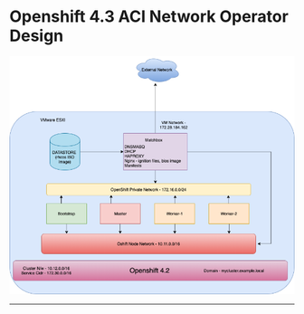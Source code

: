 # Openshift 4.3 ACI Network Operator Design
<img src="https://github.com/noironetworks/aci-containers/blob/aci-operator/logo/logo.png">

----
